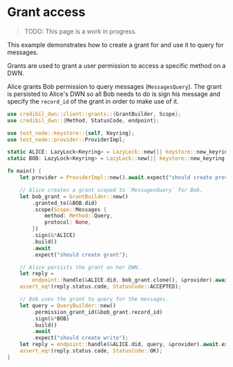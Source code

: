 # Grant access

> TODO: This page is a work in progress.

This example demonstrates how to create a grant for and use it to query for messages.

Grants are used to grant a user permission to access a specific method on a DWN.

Alice grants Bob permission to query messages (`MessagesQuery`). The grant is persisted to Alice's
DWN so all Bob needs to do is sign his message and specify the `record_id` of the grant in order
to make use of it.

```rust
use credibil_dwn::client::grants::{GrantBuilder, Scope};
use credibil_dwn::{Method, StatusCode, endpoint};

use test_node::keystore::{self, Keyring};
use test_node::provider::ProviderImpl;

static ALICE: LazyLock<Keyring> = LazyLock::new(|| keystore::new_keyring());
static BOB: LazyLock<Keyring> = LazyLock::new(|| keystore::new_keyring());

fn main() {
    let provider = ProviderImpl::new().await.expect("should create provider");

    // Alice creates a grant scoped to `MessagesQuery` for Bob.
    let bob_grant = GrantBuilder::new()
        .granted_to(&BOB.did)
        .scope(Scope::Messages {
            method: Method::Query,
            protocol: None,
        })
        .sign(&*ALICE)
        .build()
        .await
        .expect("should create grant");

    // Alice persists the grant on her DWN.
    let reply =
        endpoint::handle(&ALICE.did, bob_grant.clone(), &provider).await.expect("should write");
    assert_eq!(reply.status.code, StatusCode::ACCEPTED);

    // Bob uses the grant to query for the messages.
    let query = QueryBuilder::new()
        .permission_grant_id(&bob_grant.record_id)
        .sign(&*BOB)
        .build()
        .await
        .expect("should create write");
    let reply = endpoint::handle(&ALICE.did, query, &provider).await.expect("should write");
    assert_eq!(reply.status.code, StatusCode::OK);
}
```